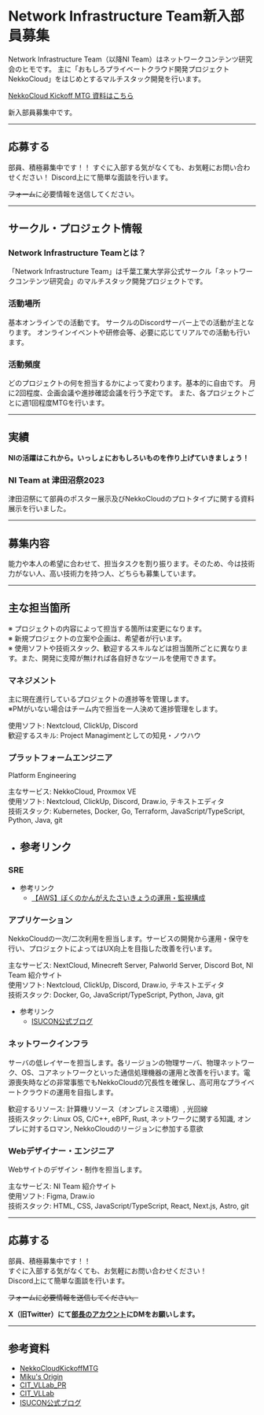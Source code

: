 # Network Infrastructure Team新入部員募集

Network Infrastructure Team（以降NI Team）はネットワークコンテンツ研究会のヒモです。
主に「おもしろプライベートクラウド開発プロジェクト NekkoCloud」をはじめとするマルチスタック開発を行います。

[NekkoCloud Kickoff MTG 資料はこちら][NekkoCloudKickoffMTG]

新入部員募集中です。

---

## 応募する

部員、積極募集中です！！
すぐに入部する気がなくても、お気軽にお問い合わせください！
Discord上にて簡単な面談を行います。

~~フォーム~~に必要情報を送信してください。

---

## サークル・プロジェクト情報

### Network Infrastructure Teamとは？

「Network Infrastructure Team」は千葉工業大学非公式サークル「ネットワークコンテンツ研究会」のマルチスタック開発プロジェクトです。

### 活動場所

基本オンラインでの活動です。
サークルのDiscordサーバー上での活動が主となります。
オンラインイベントや研修会等、必要に応じてリアルでの活動も行います。

### 活動頻度

どのプロジェクトの何を担当するかによって変わります。基本的に自由です。
月に2回程度、企画会議や進捗確認会議を行う予定です。
また、各プロジェクトごとに週1回程度MTGを行います。

---

## 実績

**NIの活躍はこれから。いっしょにおもしろいものを作り上げていきましょう！**

### NI Team at 津田沼祭2023

津田沼祭にて部員のポスター展示及びNekkoCloudのプロトタイプに関する資料展示を行いました。

---

## 募集内容

能力や本人の希望に合わせて、担当タスクを割り振ります。そのため、今は技術力がない人、高い技術力を持つ人、どちらも募集しています。

---

## 主な担当箇所

※ プロジェクトの内容によって担当する箇所は変更になります。  
※ 新規プロジェクトの立案や企画は、希望者が行います。  
※ 使用ソフトや技術スタック、歓迎するスキルなどは担当箇所ごとに異なります。また、開発に支障が無ければ各自好きなツールを使用できます。  

### マネジメント

主に現在進行しているプロジェクトの進捗等を管理します。  
※PMがいない場合はチーム内で担当を一人決めて進捗管理をします。

使用ソフト: Nextcloud, ClickUp, Discord  
歓迎するスキル: Project Managimentとしての知見・ノウハウ

### プラットフォームエンジニア

Platform Engineering

主なサービス: NekkoCloud, Proxmox VE  
使用ソフト: Nextcloud, ClickUp, Discord, Draw.io, テキストエディタ  
技術スタック: Kubernetes, Docker, Go, Terraform, JavaScript/TypeScript, Python, Java, git  

- 参考リンク
  - 
### SRE


- 参考リンク
  - [【AWS】ぼくのかんがえたさいきょうの運用・監視構成]

### アプリケーション

NekkoCloudの一次/二次利用を担当します。サービスの開発から運用・保守を行い、プロジェクトによってはUX向上を目指した改善を行います。  

主なサービス: NextCloud, Minecreft Server, Palworld Server, Discord Bot, NI Team 紹介サイト  
使用ソフト: Nextcloud, ClickUp, Discord, Draw.io, テキストエディタ  
技術スタック: Docker, Go, JavaScript/TypeScript, Python, Java, git  

- 参考リンク
  - [ISUCON公式ブログ]

### ネットワークインフラ

サーバの低レイヤーを担当します。各リージョンの物理サーバ、物理ネットワーク、OS、コアネットワークといった通信処理機器の運用と改善を行います。電源喪失時などの非常事態でもNekkoCloudの冗長性を確保し、高可用なプライベートクラウドの運用を目指します。

歓迎するリソース: 計算機リソース（オンプレミス環境）, 光回線  
技術スタック: Linux OS, C/C++, eBPF, Rust, ネットワークに関する知識, オンプレに対するロマン, NekkoCloudのリージョンに参加する意欲  

### Webデザイナー・エンジニア

Webサイトのデザイン・制作を担当します。

主なサービス: NI Team 紹介サイト  
使用ソフト: Figma, Draw.io  
技術スタック: HTML, CSS, JavaScript/TypeScript, React, Next.js, Astro, git

---

## 応募する

部員、積極募集中です！！  
すぐに入部する気がなくても、お気軽にお問い合わせください！  
Discord上にて簡単な面談を行います。

~~フォームに必要情報を送信してください。~~

**X（旧Twitter）にて[部長のアカウント](https://twitter.com/6ftAS)にDMをお願いします。**

---

## 参考資料

- [NekkoCloudKickoffMTG]
- [Miku's Origin]
- [CIT_VLLab_PR]
- [CIT_VLLab]
- [ISUCON公式ブログ]

[NekkoCloudKickoffMTG]: https://github.com/cit-nclab/nekko-cloud/tree/add-project-description
[Miku's Origin]: https://mikusorigin.com/
[CIT_VLLab_PR]: https://twitter.com/CIT_VLLab_PR
[CIT_VLLab]: https://twitter.com/CIT_VLLab
[【AWS】ぼくのかんがえたさいきょうの運用・監視構成]: https://qiita.com/iStone/items/72417fe599e71e62f631
[ISUCON公式ブログ]: https://isucon.net/
